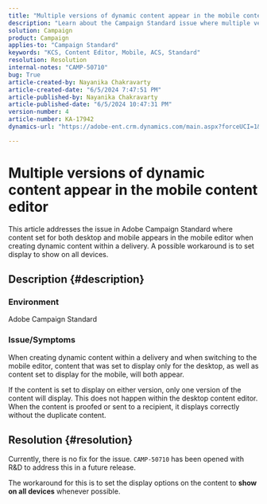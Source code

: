 ```yaml
---
title: "Multiple versions of dynamic content appear in the mobile content editor"
description: "Learn about the Campaign Standard issue where multiple versions of dynamic content appear in the mobile content editor."
solution: Campaign
product: Campaign
applies-to: "Campaign Standard"
keywords: "KCS, Content Editor, Mobile, ACS, Standard"
resolution: Resolution
internal-notes: "CAMP-50710"
bug: True
article-created-by: Nayanika Chakravarty
article-created-date: "6/5/2024 7:47:51 PM"
article-published-by: Nayanika Chakravarty
article-published-date: "6/5/2024 10:47:31 PM"
version-number: 4
article-number: KA-17942
dynamics-url: "https://adobe-ent.crm.dynamics.com/main.aspx?forceUCI=1&pagetype=entityrecord&etn=knowledgearticle&id=17391079-7423-ef11-840b-6045bd006b25"

---
```

# Multiple versions of dynamic content appear in the mobile content editor


This article addresses the issue in Adobe Campaign Standard where content set for both desktop and mobile appears in the mobile editor when creating dynamic content within a delivery. A possible workaround is to set display to show on all devices.

## Description {#description}


### Environment

Adobe Campaign Standard

### Issue/Symptoms

When creating dynamic content within a delivery and when switching to the mobile editor, content that was set to display only for the desktop, as well as content set to display for the mobile, will both appear.

If the content is set to display on either version, only one version of the content will display. This does not happen within the desktop content editor. When the content is proofed or sent to a recipient, it displays correctly without the duplicate content.


## Resolution {#resolution}


Currently, there is no fix for the issue. `CAMP-50710` has been opened with R&D to address this in a future release.

The workaround for this is to set the display options on the content to <b>show on all devices</b> whenever possible.
